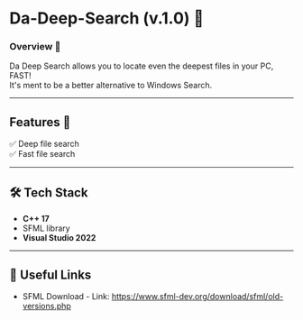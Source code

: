 # Da-Deep-Search (v.1.0) 🔎

### **Overview 🎯**
Da Deep Search allows you to locate even the deepest files in your PC, FAST!  
It's ment to be a better alternative to Windows Search.

---

## Features 📑

✅ Deep file search  
✅ Fast file search

---

## 🛠️ Tech Stack  
- **C++ 17**
- SFML library
- **Visual Studio 2022**

---

## 🔗 Useful Links  
- SFML Download - Link: https://www.sfml-dev.org/download/sfml/old-versions.php
